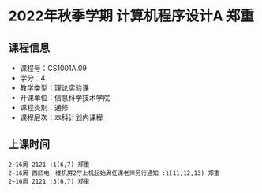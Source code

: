 # 2022年秋季学期 计算机程序设计A 郑重






## 课程信息

- 课程号：CS1001A.09
- 学分：4
- 教学类型：理论实验课
- 开课单位：信息科学技术学院
- 课程类别：通修
- 课程层次：本科计划内课程

## 上课时间

```
2~16周 2121 :1(6,7) 郑重
2~16周 西区电一楼机房2厅上机起始周任课老师另行通知 :1(11,12,13) 郑重
2~16周 2121 :3(6,7) 郑重
```

